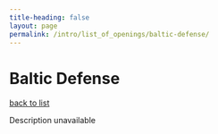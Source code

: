 ```yaml
---
title-heading: false
layout: page
permalink: /intro/list_of_openings/baltic-defense/
---
```


# Baltic Defense

[back to list](../../list_of_openings)

Description unavailable